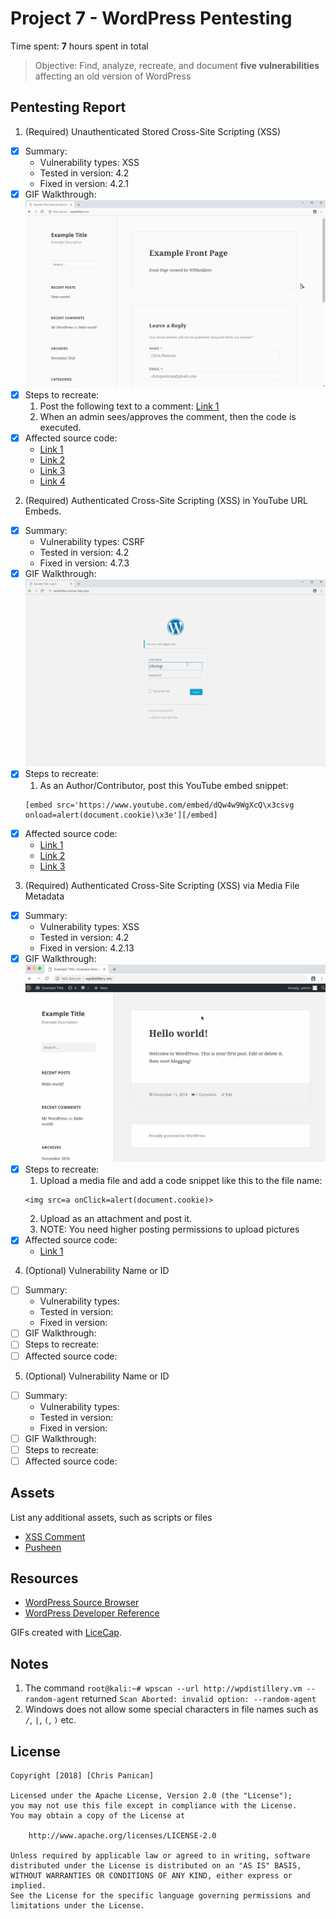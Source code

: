 # Project 7 - WordPress Pentesting

Time spent: **7** hours spent in total

> Objective: Find, analyze, recreate, and document **five vulnerabilities** affecting an old version of WordPress

## Pentesting Report

1. (Required) Unauthenticated Stored Cross-Site Scripting (XSS)
  - [X] Summary: 
    - Vulnerability types: XSS
    - Tested in version: 4.2
    - Fixed in version: 4.2.1
  - [X] GIF Walkthrough:
    ![xss](./gifs/1_xss.gif)
  - [X] Steps to recreate: 
    1. Post the following text to a comment: [Link 1](./assets/1_xss.txt)
    2. When an admin sees/approves the comment, then the code is executed.
  - [X] Affected source code:
    - [Link 1](https://wpvulndb.com/vulnerabilities/7945)
    - [Link 2](https://www.exploit-db.com/exploits/36844/)
    - [Link 3](http://klikki.fi/adv/wordpress2.html)
    - [Link 4](http://packetstormsecurity.com/files/131644/)
2. (Required) Authenticated Cross-Site Scripting (XSS) in YouTube URL Embeds.
  - [X] Summary: 
    - Vulnerability types: CSRF
    - Tested in version: 4.2
    - Fixed in version: 4.7.3
  - [X] GIF Walkthrough: 
    ![csrf](./gifs/2_csrf.gif)
  - [X] Steps to recreate: 
    1. As an Author/Contributor, post this YouTube embed snippet:
    ```
    [embed src='https://www.youtube.com/embed/dQw4w9WgXcQ\x3csvg onload=alert(document.cookie)\x3e'][/embed]
    ```
  - [X] Affected source code:
    - [Link 1](https://cve.mitre.org/cgi-bin/cvename.cgi?name=CVE-2017-6817)
    - [Link 2](https://nvd.nist.gov/vuln/detail/CVE-2017-6817)
    - [Link 3](https://github.com/WordPress/WordPress/commit/419c8d97ce8df7d5004ee0b566bc5e095f0a6ca8)
3. (Required) Authenticated Cross-Site Scripting (XSS) via Media File Metadata
  - [X] Summary: 
    - Vulnerability types: XSS
    - Tested in version: 4.2
    - Fixed in version: 4.2.13
  - [X] GIF Walkthrough:
    ![xss](./gifs/3_xss.gif)
  - [X] Steps to recreate: 
    1. Upload a media file and add a code snippet like this to the file name:
    ```
    <img src=a onClick=alert(document.cookie)>
    ```
    2. Upload as an attachment and post it.
    3. NOTE: You need higher posting permissions to upload pictures
  - [X] Affected source code:
    - [Link 1](https://github.com/WordPress/WordPress/commit/c9e60dab176635d4bfaaf431c0ea891e4726d6e0)
4. (Optional) Vulnerability Name or ID
  - [ ] Summary: 
    - Vulnerability types:
    - Tested in version:
    - Fixed in version: 
  - [ ] GIF Walkthrough: 
  - [ ] Steps to recreate: 
  - [ ] Affected source code:
5. (Optional) Vulnerability Name or ID
  - [ ] Summary: 
    - Vulnerability types:
    - Tested in version:
    - Fixed in version: 
  - [ ] GIF Walkthrough: 
  - [ ] Steps to recreate: 
  - [ ] Affected source code:

## Assets

List any additional assets, such as scripts or files

- [XSS Comment](./assets/1_xss.txt)
- [Pusheen](./assets/)

## Resources

- [WordPress Source Browser](https://core.trac.wordpress.org/browser/)
- [WordPress Developer Reference](https://developer.wordpress.org/reference/)

GIFs created with [LiceCap](http://www.cockos.com/licecap/).

## Notes

1. The command `root@kali:~# wpscan --url http://wpdistillery.vm --random-agent` returned
`Scan Aborted: invalid option: --random-agent`
2. Windows does not allow some special characters in file names such as `/`, `|`, `(`, `)` etc.

## License

    Copyright [2018] [Chris Panican]

    Licensed under the Apache License, Version 2.0 (the "License");
    you may not use this file except in compliance with the License.
    You may obtain a copy of the License at

        http://www.apache.org/licenses/LICENSE-2.0

    Unless required by applicable law or agreed to in writing, software
    distributed under the License is distributed on an "AS IS" BASIS,
    WITHOUT WARRANTIES OR CONDITIONS OF ANY KIND, either express or implied.
    See the License for the specific language governing permissions and
    limitations under the License.
